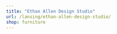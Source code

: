 ```yaml
---
title: "Ethan Allen Design Studio"
url: /lansing/ethan-allen-design-studio/
shop: furniture
---
```

